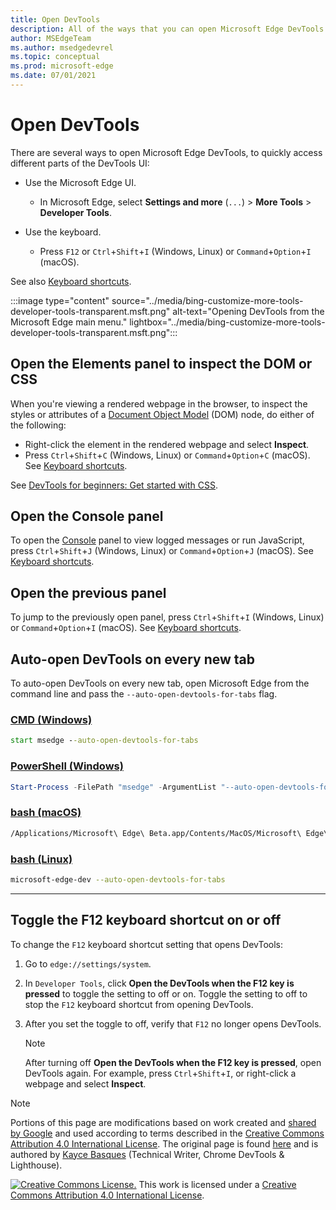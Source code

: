 ```yaml
---
title: Open DevTools
description: All of the ways that you can open Microsoft Edge DevTools.
author: MSEdgeTeam
ms.author: msedgedevrel
ms.topic: conceptual
ms.prod: microsoft-edge
ms.date: 07/01/2021
---
```

<!-- Copyright Kayce Basques

   Licensed under the Apache License, Version 2.0 (the "License");
   you may not use this file except in compliance with the License.
   You may obtain a copy of the License at

       https://www.apache.org/licenses/LICENSE-2.0

   Unless required by applicable law or agreed to in writing, software
   distributed under the License is distributed on an "AS IS" BASIS,
   WITHOUT WARRANTIES OR CONDITIONS OF ANY KIND, either express or implied.
   See the License for the specific language governing permissions and
   limitations under the License. -->
# Open DevTools

There are several ways to open Microsoft Edge DevTools, to quickly access different parts of the DevTools UI:

*  Use the Microsoft Edge UI.
    *  In Microsoft Edge, select **Settings and more** (`...`) >  **More Tools** >  **Developer Tools**.

*  Use the keyboard.
    *  Press `F12` or `Ctrl`+`Shift`+`I` (Windows, Linux) or `Command`+`Option`+`I` (macOS).

See also [Keyboard shortcuts](../shortcuts/index.md).

:::image type="content" source="../media/bing-customize-more-tools-developer-tools-transparent.msft.png" alt-text="Opening DevTools from the Microsoft Edge main menu." lightbox="../media/bing-customize-more-tools-developer-tools-transparent.msft.png":::


<!-- ====================================================================== -->
## Open the Elements panel to inspect the DOM or CSS

When you're viewing a rendered webpage in the browser, to inspect the styles or attributes of a [Document Object Model](https://developer.mozilla.org/en-US/docs/Web/API/Document_Object_Model) (DOM) node, do either of the following:
*  Right-click the element in the rendered webpage and select **Inspect**.
*  Press `Ctrl`+`Shift`+`C` (Windows, Linux) or `Command`+`Option`+`C` (macOS).  See [Keyboard shortcuts](../shortcuts/index.md).

See [DevTools for beginners: Get started with CSS](../beginners/css.md).

<!-- :::image type="content" source="../media/bing-right-click-inspect.msft.png" alt-text="The Inspect option." lightbox="../media/bing-right-click-inspect.msft.png"::: -->


<!-- ====================================================================== -->
## Open the Console panel

To open the [Console](../console/index.md) panel to view logged messages or run JavaScript, press `Ctrl`+`Shift`+`J` (Windows, Linux) or `Command`+`Option`+`J` (macOS).  See [Keyboard shortcuts](../shortcuts/index.md).


<!-- ====================================================================== -->
## Open the previous panel

To jump to the previously open panel, press `Ctrl`+`Shift`+`I` (Windows, Linux) or `Command`+`Option`+`I` (macOS).  See [Keyboard shortcuts](../shortcuts/index.md).


<!-- ====================================================================== -->
## Auto-open DevTools on every new tab

To auto-open DevTools on every new tab, open Microsoft Edge from the command line and pass the `--auto-open-devtools-for-tabs` flag.

### [CMD (Windows)](#tab/cmd-Windows/)

```cmd
start msedge --auto-open-devtools-for-tabs
```

### [PowerShell (Windows)](#tab/powershell-Windows/)

```powershell
Start-Process -FilePath "msedge" -ArgumentList "--auto-open-devtools-for-tabs"
```

### [bash (macOS)](#tab/bash-macos/)

```bash
/Applications/Microsoft\ Edge\ Beta.app/Contents/MacOS/Microsoft\ Edge\ Beta --auto-open-devtools-for-tabs
```

### [bash (Linux)](#tab/bash-linux/)

```bash
microsoft-edge-dev --auto-open-devtools-for-tabs
```

* * *


<!-- ====================================================================== -->
## Toggle the F12 keyboard shortcut on or off

To change the `F12` keyboard shortcut setting that opens DevTools:

1. Go to `edge://settings/system`.

1. In `Developer Tools`, click **Open the DevTools when the F12 key is pressed** to toggle the setting to off or on. Toggle the setting to off to stop the `F12` keyboard shortcut from opening DevTools.

1. After you set the toggle to off, verify that `F12` no longer opens DevTools.

   > [!NOTE]
   > After turning off **Open the DevTools when the F12 key is pressed**, open DevTools again.  For example, press `Ctrl`+`Shift`+`I`, or right-click a webpage and select **Inspect**.


<!-- ====================================================================== -->
> [!NOTE]
> Portions of this page are modifications based on work created and [shared by Google](https://developers.google.com/terms/site-policies) and used according to terms described in the [Creative Commons Attribution 4.0 International License](https://creativecommons.org/licenses/by/4.0).
> The original page is found [here](https://developers.google.com/web/tools/chrome-devtools/open) and is authored by [Kayce Basques](https://developers.google.com/web/resources/contributors#kayce-basques) (Technical Writer, Chrome DevTools \& Lighthouse).

[![Creative Commons License.](https://i.creativecommons.org/l/by/4.0/88x31.png)](https://creativecommons.org/licenses/by/4.0)
This work is licensed under a [Creative Commons Attribution 4.0 International License](https://creativecommons.org/licenses/by/4.0).
